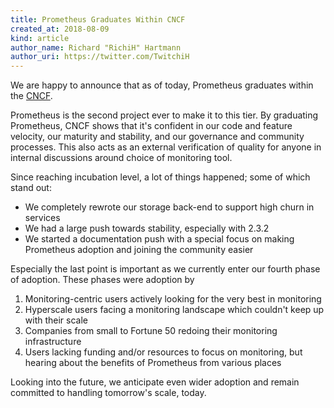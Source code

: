 ```yaml
---
title: Prometheus Graduates Within CNCF
created_at: 2018-08-09
kind: article
author_name: Richard "RichiH" Hartmann
author_uri: https://twitter.com/TwitchiH
---
```


We are happy to announce that as of today, Prometheus graduates within the [CNCF](https://www.cncf.io/).

Prometheus is the second project ever to make it to this tier.
By graduating Prometheus, CNCF shows that it's confident in our code and feature velocity, our maturity and stability, and our governance and community processes.
This also acts as an external verification of quality for anyone in internal discussions around choice of monitoring tool.

Since reaching incubation level, a lot of things happened; some of which stand out:

* We completely rewrote our storage back-end to support high churn in services
* We had a large push towards stability, especially with 2.3.2
* We started a documentation push with a special focus on making Prometheus adoption and joining the community easier

Especially the last point is important as we currently enter our fourth phase of adoption. These phases were adoption by

1. Monitoring-centric users actively looking for the very best in monitoring
2. Hyperscale users facing a monitoring landscape which couldn't keep up with their scale
3. Companies from small to Fortune 50 redoing their monitoring infrastructure
4. Users lacking funding and/or resources to focus on monitoring, but hearing about the benefits of Prometheus from various places

Looking into the future, we anticipate even wider adoption and remain committed to handling tomorrow's scale, today.
